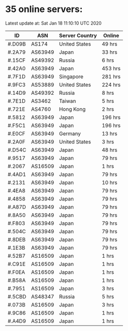 # 35 online servers:

Latest update at: Sat Jan 18 11:10:10 UTC 2020

| ID | ASN | Server Country | Online |
| -- | --- | -------------- | ------ |
| #.D09B | AS174 | United States | 49 hrs |
| #.2A79 | AS63949 | Japan | 33 hrs |
| #.15CF | AS49392 | Russia | 6 hrs |
| #.42A0 | AS63949 | Japan | 453 hrs |
| #.7F1D | AS63949 | Singapore | 281 hrs |
| #.9FC3 | AS53889 | United States | 224 hrs |
| #.14D9 | AS49392 | Russia | 8 hrs |
| #.7E1D | AS3462 | Taiwan | 5 hrs |
| #.721E | AS4760 | Hong Kong | 2 hrs |
| #.5812 | AS63949 | Japan | 196 hrs |
| #.F5C1 | AS63949 | Japan | 196 hrs |
| #.E0CF | AS63949 | Germany | 13 hrs |
| #.2A0F | AS63949 | United States | 3 hrs |
| #.D54C | AS63949 | Japan | 48 hrs |
| #.9517 | AS63949 | Japan | 79 hrs |
| #.2067 | AS16509 | Japan | 1 hrs |
| #.4AD1 | AS63949 | Japan | 79 hrs |
| #.2131 | AS63949 | Japan | 10 hrs |
| #.4EA8 | AS63949 | Japan | 79 hrs |
| #.4858 | AS63949 | Japan | 79 hrs |
| #.A87D | AS63949 | Japan | 79 hrs |
| #.8A50 | AS63949 | Japan | 79 hrs |
| #.F803 | AS63949 | Japan | 79 hrs |
| #.504C | AS63949 | Japan | 79 hrs |
| #.8DEB | AS63949 | Japan | 79 hrs |
| #.1E3B | AS63949 | Japan | 79 hrs |
| #.52B7 | AS16509 | Japan | 1 hrs |
| #.C91E | AS16509 | Japan | 1 hrs |
| #.F0EA | AS16509 | Japan | 1 hrs |
| #.B58A | AS16509 | Japan | 1 hrs |
| #.7951 | AS16509 | Japan | 3 hrs |
| #.5CBD | AS48347 | Russia | 5 hrs |
| #.073B | AS16509 | Japan | 3 hrs |
| #.9C86 | AS16509 | Japan | 1 hrs |
| #.A4D9 | AS16509 | Japan | 1 hrs |

